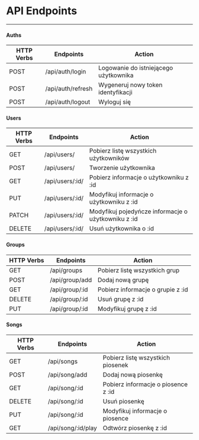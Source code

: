 # API Endpoints
----

#### Auths
| HTTP Verbs | Endpoints | Action |
| --- | --- | --- |
| POST | /api/auth/login | Logowanie do istniejącego użytkownika |
| POST | /api/auth/refresh | Wygeneruj nowy token identyfikacji |
| POST | /api/auth/logout | Wyloguj się |

#### Users
| HTTP Verbs | Endpoints | Action |
| --- | --- | --- |
| GET | /api/users/ | Pobierz listę wszystkich użytkowników |
| POST | /api/users/ | Tworzenie użytkownika |
| GET | /api/users/:id/ | Pobierz informacje o użytkowniku z :id |
| PUT | /api/users/:id/ | Modyfikuj informacje o użytkowniku z :id |
| PATCH | /api/users/:id/ | Modyfikuj pojedyńcze informacje o użytkowniku z :id |
| DELETE | /api/users/:id/ | Usuń użytkownika o :id |

#### Groups
| HTTP Verbs | Endpoints | Action |
| --- | --- | --- |
| GET | /api/groups | Pobierz listę wszystkich grup |
| POST | /api/group/add | Dodaj nową grupę |
| GET | /api/group/:id | Pobierz informacje o grupie z :id |
| DELETE | /api/group/:id | Usuń grupę z :id |
| PUT | /api/group/:id | Modyfikuj grupę z :id |

#### Songs
| HTTP Verbs | Endpoints | Action |
| --- | --- | --- |
| GET | /api/songs | Pobierz listę wszystkich piosenek |
| POST | /api/song/add | Dodaj nową piosenkę |
| GET | /api/song/:id | Pobierz informacje o piosence z :id |
| DELETE | /api/song/:id | Usuń piosenkę |
| PUT | /api/song/:id | Modyfikuj informacje o piosence |
| GET | /api/song/:id/play | Odtwórz piosenkę z :id |

<!-- #### Hours Of Playback
| HTTP Verbs | Endpoints | Action |
| --- | --- | --- |
| GET | /api/hours | Pobierz listę wszystkich piosenek | -->